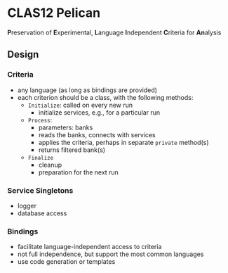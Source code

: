 # CLAS12 Pelican

**P**reservation of **E**xperimental, **L**anguage **I**ndependent **C**riteria for **An**alysis

## Design

### Criteria
- any language (as long as bindings are provided)
- each criterion should be a class, with the following methods:
  - `Initialize`: called on every new run
    - initialize services, e.g., for a particular run
  - `Process`:
    - parameters: banks
    - reads the banks, connects with services
    - applies the criteria, perhaps in separate `private` method(s)
    - returns filtered bank(s)
  - `Finalize`
    - cleanup
    - preparation for the next run

### Service Singletons
- logger
- database access

### Bindings
- facilitate language-independent access to criteria
- not full independence, but support the most common languages
- use code generation or templates
